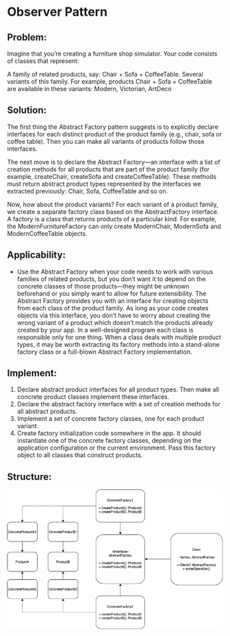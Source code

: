 # Observer Pattern

## Problem:
Imagine that you’re creating a furniture shop simulator. Your code consists of classes that represent:

A family of related products, say: Chair + Sofa + CoffeeTable. Several variants of this family. For example, products Chair + Sofa + CoffeeTable are available in these variants: Modern, Victorian, ArtDeco

## Solution:
The first thing the Abstract Factory pattern suggests is to explicitly declare interfaces for each distinct product of the product family (e.g., chair, sofa or coffee table). Then you can make all variants of products follow those interfaces. 

The next move is to declare the Abstract Factory—an interface with a list of creation methods for all products that are part of the product family (for example, createChair, createSofa and createCoffeeTable). These methods must return abstract product types represented by the interfaces we extracted previously: Chair, Sofa, CoffeeTable and so on.

Now, how about the product variants? For each variant of a product family, we create a separate factory class based on the AbstractFactory interface. A factory is a class that returns products of a particular kind. For example, the ModernFurnitureFactory can only create ModernChair, ModernSofa and ModernCoffeeTable objects.

## Applicability:
* Use the Abstract Factory when your code needs to work with various families of related products, but you don’t want it to depend on the concrete classes of those products—they might be unknown beforehand or you simply want to allow for future extensibility. The Abstract Factory provides you with an interface for creating objects from each class of the product family. As long as your code creates objects via this interface, you don’t have to worry about creating the wrong variant of a product which doesn’t match the products already created by your app. In a well-designed program each class is responsible only for one thing. When a class deals with multiple product types, it may be worth extracting its factory methods into a stand-alone factory class or a full-blown Abstract Factory implementation.

## Implement:
1. Declare abstract product interfaces for all product types. Then make all concrete product classes implement these interfaces.
2. Declare the abstract factory interface with a set of creation methods for all abstract products.
3. Implement a set of concrete factory classes, one for each product variant.
4. Create factory initialization code somewhere in the app. It should instantiate one of the concrete factory classes, depending on the application configuration or the current environment. Pass this factory object to all classes that construct products.

## Structure:
![](./Abstract_Factory.drawio.png)